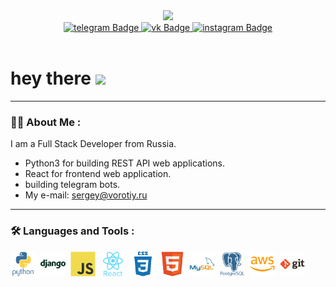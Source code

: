 <div id="header" align="center">
  <img src="https://i.giphy.com/media/v1.Y2lkPTc5MGI3NjExYXVqdXBheDRsazZiMGtqOTB1cWRhMm5pMXNlbzdqd2lndW9rZnliMCZlcD12MV9pbnRlcm5hbF9naWZfYnlfaWQmY3Q9Zw/uurtMtTKqkJda4dk8Y/giphy.gif" width="100"/>
</div>
<div id="badges" align="center">
  <a href="https://t.me/Sergey_Voroty">
    <img src="https://img.shields.io/badge/telegram-blue?logo=Telegarm&logoColor=white&style=for-the-badge" alt="telegram Badge"/>
  </a>
  <a href="https://vk.com/serenkiy_186">
    <img src="https://img.shields.io/badge/vk-blue?logo=vk&logoColor=white&style=for-the-badge" alt="vk Badge"/>
  </a>
  <a href="https://www.instagram.com/earlgrey.vorotiy?igsh=eGFmdGhoYTYyNnAz">
    <img src="https://img.shields.io/badge/instagram-purple?logo=instagram&logoColor=white&style=for-the-badge" alt="instagram Badge"/>
  </a>
</div>
<div align="center">
  <img src="https://komarev.com/ghpvc/?username=SergeyVorotiy&style=flat-square&color=blue" alt=""/>
</div>
<h1>
  hey there
  <img src="https://media.giphy.com/media/hvRJCLFzcasrR4ia7z/giphy.gif" width="30px"/>
</h1>

---

### :man_technologist: About Me :
I am a Full Stack Developer from Russia.
- Python3 for building REST API web applications.
- React for frontend web application.
- building telegram bots.
- My e-mail: sergey@vorotiy.ru

---

### :hammer_and_wrench: Languages and Tools :
<div>
  <img src="https://github.com/devicons/devicon/blob/master/icons/python/python-original-wordmark.svg" title="Python" alt="Python" width="40" height="40"/>&nbsp;
  <img src="https://github.com/devicons/devicon/blob/master/icons/django/django-plain-wordmark.svg" title="Django" alt="Django" width="40" height="40"/>&nbsp;
  <img src="https://github.com/devicons/devicon/blob/master/icons/javascript/javascript-original.svg" title="JavaScript" alt="JavaScript" width="40" height="40"/>&nbsp;
  <img src="https://github.com/devicons/devicon/blob/master/icons/react/react-original-wordmark.svg" title="React" alt="React" width="40" height="40"/>&nbsp;
  <img src="https://github.com/devicons/devicon/blob/master/icons/css3/css3-plain-wordmark.svg"  title="CSS3" alt="CSS" width="40" height="40"/>&nbsp;
  <img src="https://github.com/devicons/devicon/blob/master/icons/html5/html5-original.svg" title="HTML5" alt="HTML" width="40" height="40"/>&nbsp;
  <img src="https://github.com/devicons/devicon/blob/master/icons/mysql/mysql-original-wordmark.svg" title="MySQL"  alt="MySQL" width="40" height="40"/>&nbsp;
  <img src="https://github.com/devicons/devicon/blob/master/icons/postgresql/postgresql-plain-wordmark.svg" title="PostgreSQL"  alt="PostgreSQL" width="40" height="40"/>&nbsp;
  <img src="https://github.com/devicons/devicon/blob/master/icons/amazonwebservices/amazonwebservices-plain-wordmark.svg" title="AWS" alt="AWS" width="40" height="40"/>&nbsp;
  <img src="https://github.com/devicons/devicon/blob/master/icons/git/git-original-wordmark.svg" title="Git" **alt="Git" width="40" height="40"/>
</div>
